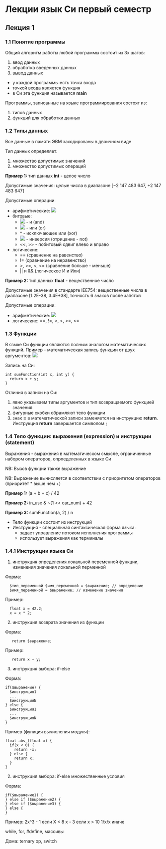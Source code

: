 # Лекции язык Си первый семестр
## Лекция 1
### 1.1 Понятие программы
Общий алгоритм работы любой программы состоит из 3х шагов:
1. ввод данных
2. обработка введенных данных
3. вывод данных

- у каждой программы есть точка входа
- точкой входа является функция
- в Си эта функция называется **main**

Программы, записанные на языке программирования состоят из:
1. типов данных
2. функций для обработки данных
 
### 1.2 Типы данных
Все данные в памяти ЭВМ закодированы в двоичном виде

Тип данных определяет:
1. множество допустимых значений
2. множество допустимых операций

**Пример 1:** тип данных **int** - целое число

Допустимые значения: целые числа в диапазоне [−2 147 483 647, +2 147 483 647]

Допустимые операции:
 - арифметические: <img src="https://render.githubusercontent.com/render/math?math=- %2b * /">
 - битовые:
   - <img src="https://render.githubusercontent.com/render/math?math=\%26"> - и (and)
   - <img src="https://render.githubusercontent.com/render/math?math=|"> - или (or)
   - ^ - исключающее или (xor)
   - <img src="https://render.githubusercontent.com/render/math?math=~"> - инверсия (отрицание - not)
   - <<, >> - побитовый сдвиг влево и вправо
 - логические:
   - == (сравнение на равенство)
   - != (сравнение на неравенство)
   - \>, >=, <, <= (сравнение больше - меньше)
   - || и && (логическое И и Или)

**Пример 2:** тип данных **float** - вещественное число

Допустимые значения в стандарте IEE754: вещественные числа в диапазоне [1.2E-38, 3.4E+38], точность
6 знаков после запятой

Допустимые операции:
- арифметические: <img src="https://render.githubusercontent.com/render/math?math=- %2b * /">
- логические: ==, !=,  <, \>, <=, >=

### 1.3 Функции
В языке Cи функции являются полным аналогом математических функций.
Пример - математическая запись функции от двух аргументов:
<img src="https://render.githubusercontent.com/render/math?math=sumFunction(x, y) = x %2b y">

Запись на Си:
```
int sumFunction(int x, int y) {
  return x + y;
}
```

Отличия в записи на Си:
1. явно указываем типы аргументов и тип возвращаемого функцией значения
2. фигурные скобки обрамляют тело функции
3. знак **=** в математической записи заменяется на инструкцию **return**. Инструкция **return** завершается символом **;**

### 1.4 Тело функции: выражения (expression) и инструкции (statement)
Выражения - выражения в математическом смысле, ограниченные набором операторов, опрпеделенных в языке Си

NB: Вызов функции также выражение

NB: Выражение вычисляется в соответствии с приоритетом операторов (приоритет * выше чем +)

**Пример 1:** (a + b + c) / 42

**Пример 2:** in_use & ~(1 << car_num) + 42

**Пример 3:** sumFunction(a, 2) / n


- Тело функции состоит из инструкций
- Инструкция - специальная синтаксическая форма языка:
  - задает управление потоком исполнения программы
  - использует выражения как терминалы

### 1.4.1 Инструкции языка Си
1. инструкция определения локальной переменной функции, 
изменения значения локальной перменной

Форма:
```
  $тип_переменной $имя_переменной = $выражение; // определение
  $имя_переменной = $выражение; // изменение значения
```
Пример:
``` 
  float x = 42.2;
  x = x * 2;
```
2. инструкция возврата значения из функции

Форма:
```
   return $выражение;
```
Пример:
```
   return x + y;
```
3. инструкция выбора: if-else

Форма:
```
if($выражение) {
  $инструкция1
  ...
  $инструкцияN
} else {
  $инструкция1
  ...
  $инструкцияN
}
```

Пример (функция вычисления модуля):
```
float abs_(float x) {
  if(x < 0) {
    return -x; 
  } else {
    return x;
  }
}
```

2. инструкция выбора: if-else множественные условия

Форма:
```
if($выражение1) {
} else if ($выражение2) {
} else if ($выражение3) {
} else {
}
```

Пример:
 2x^3 - 1 если X < 8
 x - 3 если x > 10
 1/x/x иначе


while, for, #define, массивы

Дома: ternary op, switch
